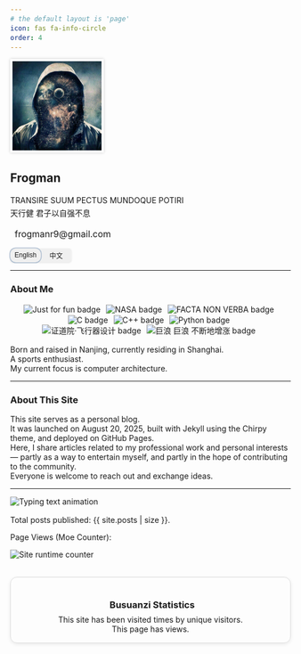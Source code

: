 ```yaml
---
# the default layout is 'page'
icon: fas fa-info-circle
order: 4
---
```


<!-- language switcher script -->
<script>
  function changeLanguage(lang) {
    /* Update the language display */
    if (lang === 'en') {
      document.getElementById('about-me-en').style.display = 'block';
      document.getElementById('about-me-zh').style.display = 'none';
      document.getElementById('about-this-site-en').style.display = 'block';
      document.getElementById('about-this-site-zh').style.display = 'none';
      document.querySelector('.slider').style.left = '0';  /* Slide to the left */
    } else if (lang === 'zh') {
      document.getElementById('about-me-en').style.display = 'none';
      document.getElementById('about-me-zh').style.display = 'block';
      document.getElementById('about-this-site-en').style.display = 'none';
      document.getElementById('about-this-site-zh').style.display = 'block';
      document.querySelector('.slider').style.left = '50%';  /* Slide to the right */
    }
  }
</script>



<!-- Custom CSS -->
<style>
  /* Avatar border and shadow */
  .avatar-border {
    border: 2px solid #fff;
    padding: 2px;
    box-shadow: 0 0 5px rgba(0,0,0,0.2);
  }

  /* Name font */
  .frogman-name {
    font-weight: 700;
    font-family: "Inter", "Helvetica Neue", Arial, sans-serif;
  }

  /* Motto spacing */
  .motto {
    margin-bottom: 0.75rem;
    line-height: 1.6;
  }

  .motto-line {
    margin: 0;
    line-height: 1.6;
  }

  /* Chinese line: only set font family, keep color/size unchanged */
  .motto .chinese {
    font-family: "LXGW WenKai", "PingFang SC", "Microsoft YaHei", sans-serif;
    font-style: normal; /* no italic for Chinese */
  }

  /* Contact bar spacing */
  .contact-bar {
    margin-top: 0.75rem;
  }

  /* Icon link */
  .icon-link {
    text-decoration: none;
    color: inherit;
    display: inline-flex;
    align-items: center;
    font-size: 1rem;
  }

  /* Icon spacing */
  .icon-link i {
    font-size: 1.2rem;
  }

  .email-text {
    margin-left: 0.5rem;
  }


  /* Language Toggle Container */
  .language-toggle {
    position: relative;
    display: inline-block;
    width: 110px;
    height: 25px;
    margin-top: 1rem;
  }

  /* Language Bar */
  .language-bar {
    display: flex;
    position: relative;
    width: 100%;
    height: 100%;
    background-color: #f0f0f0; /* Softer background color */
    border-radius: 5px;
    box-shadow: 0 1px 3px rgba(0,0,0,0.1); /* Light shadow */
  }

  /* Language Buttons */
  .btn-language {
    width: 50%;
    height: 100%;
    background: none;
    border: none;
    color: inherit;
    font-size: 12px;
    cursor: pointer;
    transition: background-color 0.3s;
    border-radius: 10px;
    z-index: 1;
  }

  .btn-language:focus {
    outline: none;
  }

  /* Slider (Small block that will slide) */
  .slider {
    position: absolute;
    top: 0;
    left: 0;
    width: 50%;
    height: 100%;
    background: transparent; /* Remove background color */
    border-radius: 10px;
    transition: left 0.3s ease; /* Smooth transition */
    z-index: 0;
    
    /* Use border + shadow for visual indication */
    box-shadow: 0 0 0 1.5px #a1b4ca; /* Thin border effect */
    opacity: 0.8; /* Slight transparency */
  }
</style>



<div class="d-flex flex-column align-items-center text-center mb-4">
  <!-- Avatar -->
  <img src="/assets/img/avatar.png" alt="Frogman" class="rounded-circle avatar-border" width="160" height="160">
  
  <!-- Name -->
  <h2 class="fw-bold mb-1 frogman-name">Frogman</h2>
  
  <!-- Motto -->
  <div class="motto text-center">
    <p class="fst-italic text-muted motto-line">TRANSIRE SUUM PECTUS MUNDOQUE POTIRI</p>
    <p class="text-muted chinese motto-line">天行健 君子以自强不息</p>
  </div>

  <!-- Contact -->
  <div class="contact-bar">
    <a href="mailto:frogmanr9@gmail.com" class="icon-link">
      <i class="fas fa-envelope"></i>
      <span class="email-text">frogmanr9@gmail.com</span>
    </a>
  </div>

  <!-- Language Switcher -->
  <div class="language-toggle" style="position:relative; width:110px; height:25px; margin-top: 1rem;">
    <div class="language-bar">
      <button onclick="changeLanguage('en')" class="btn-language">English</button>
      <button onclick="changeLanguage('zh')" class="btn-language">中文</button>
      <div class="slider"></div>
    </div>
  </div>
</div>

---

### About Me

<!-- Badge Rows -->
<div style="text-align:center; margin-bottom:1rem;">
  <!-- the first row -->
  <div>
    <img src="https://img.shields.io/badge/Just-for_fun-blue?style=flat" 
        alt="Just for fun badge"
        style="display:inline-block; margin-right:6px; vertical-align:middle;">
    <img src="https://img.shields.io/badge/NASA-E03C31?style=flat&logo=nasa&logoColor=white" 
        alt="NASA badge"
        style="display:inline-block; margin-right:6px; vertical-align:middle;">
    <img src="https://img.shields.io/badge/FACTA_NON_VERBA-8A2BE2?style=flat" 
        alt="FACTA NON VERBA badge"
        style="display:inline-block; margin-right:6px; vertical-align:middle;">
  </div>
  <!-- the second row -->
  <div>
    <img src="https://img.shields.io/badge/C-A8B9CC?style=flat&logo=c&logoColor=white" 
        alt="C badge"
        style="display:inline-block; margin-right:6px; vertical-align:middle;">
    <img src="https://img.shields.io/badge/C++-00599C?style=flat&logo=cplusplus&logoColor=white" 
        alt="C++ badge"
        style="display:inline-block; margin-right:6px; vertical-align:middle;">
    <img src="https://img.shields.io/badge/Python-3776AB?style=flat&logo=python&logoColor=white" 
        alt="Python badge"
        style="display:inline-block; margin-right:6px; vertical-align:middle;">
  </div>
  <!-- the third row -->
  <div>
    <img src="https://img.shields.io/badge/证道院_|_飞行器设计-2E7D32?style=flat&logoColor=white" 
        alt="证道院·飞行器设计 badge"
        style="display:inline-block; margin-right:6px; vertical-align:middle;">
    <img src="https://img.shields.io/badge/巨浪_巨浪_不断地增涨-1565C0?style=flat&logoColor=white" 
        alt="巨浪 巨浪 不断地增涨 badge"
        style="display:inline-block; margin-right:6px; vertical-align:middle;">
  </div>
</div>



<!-- About Me Section -->
<p id="about-me-en" class="about-text">
  Born and raised in Nanjing, currently residing in Shanghai.<br>
  A sports enthusiast.<br>
  My current focus is computer architecture.
</p>

<p id="about-me-zh" class="about-text" style="display:none;">
  出生、成长于南京，现居上海。<br>
  运动爱好者。<br>
  目前专注于计算机体系结构。
</p>

---

### About This Site

<!-- About This Site Section -->
<p id="about-this-site-en" class="about-text">
  This site serves as a personal blog.<br>
  It was launched on August 20, 2025, built with Jekyll using the Chirpy theme, and deployed on GitHub Pages.<br>
  Here, I share articles related to my professional work and personal interests — partly as a way to entertain myself, and partly in the hope of contributing to the community.<br>
  Everyone is welcome to reach out and exchange ideas.
</p>

<p id="about-this-site-zh" class="about-text" style="display:none;">
  本站建于 2025 年 8 月 20 日，基于 Jekyll 构建，采用 Chirpy 主题，并部署在 Github Pages 上。<br>
  本站用作个人博客，写一些专业和兴趣相关的文章，一来聊以自娱，二来也希望为社区做一点微小的贡献。<br>
  欢迎大家通过评论或邮件与我交流。
</p>



---

<style>
  img.typing {
    max-width: 100%;
    height: auto;
  }
</style>

<img class="typing" src="https://readme-typing-svg.demolab.com/?lines=Website+Statistics;Welcome+to;Frogman's+Blog&center=true&size=32&font=Righteous" alt="Typing text animation">



<!-- Website Runtime Display -->
<div id="site-runtime-container" style="width:100%; 
        display:block;
        margin-bottom:1rem;
        background:inherit; 
        color:inherit;">
  <span id="site_runtime"></span>
</div>

<!-- running time calculation -->
<script>
  /* 
   * Set the website creation date in UTC format
   * This date should be when the site was first deployed
   */
  const siteCreateDate = new Date("2025-08-20T11:12:03Z");
  
  /*
   * Calculates and updates the website running time
   * This calculation is based purely on time differences (milliseconds)
   * It does not depend on calendar months/years, so it automatically
   * handles leap years, varying month lengths, daylight saving time changes, etc.
   */
  function updateRuntime() {
    const now = new Date();
    /* 
     * Calculate the difference in milliseconds
     * This is the most accurate method as it avoids calendar complexities
     */
    const diffMs = now - siteCreateDate;
    
    /* Calculate seconds (1 second = 1000 ms) */
    const totalSeconds = Math.floor(diffMs / 1000);
    const seconds = totalSeconds % 60;
    
    /* Calculate minutes (1 minute = 60 seconds) */
    const totalMinutes = Math.floor(totalSeconds / 60);
    const minutes = totalMinutes % 60;
    
    /* Calculate hours (1 hour = 60 minutes) */
    const totalHours = Math.floor(totalMinutes / 60);
    const hours = totalHours % 24;
    
    /* Calculate days (1 day = 24 hours) */
    const totalDays = Math.floor(totalHours / 24);
    
    /* Update the display */
    document.getElementById("site_runtime").textContent = 
      `This site has been running for ${totalDays} days ${hours} hours ${minutes} minutes ${seconds} seconds.`;
  }
  
  /* 
   * Initialize the timer:
   * 1. Update immediately when the page loads
   * 2. Set up an interval to update every second
   */
  updateRuntime();
  setInterval(updateRuntime, 1000);
</script>



Total posts published: {{ site.posts | size }}.



Page Views (Moe Counter):

<img src="https://count.getloli.com/@frogman?name=frogman&theme=morden-num&padding=7&offset=0&align=center&scale=1&pixelated=1&darkmode=auto" alt="Site runtime counter">



<!-- Font Awesome CSS for icons -->
<link rel="stylesheet" href="https://use.fontawesome.com/releases/v5.3.1/css/all.css" 
      integrity="sha384-mzrmE5qonljUremFsqc01SB46JvROS7bZs3IO2EmfFsd15uHvIt+Y8vEf7N7fWAU" 
      crossorigin="anonymous">

<!-- Busuanzi visitor counter script -->
<script async src="https://busuanzi.ibruce.info/busuanzi/2.3/busuanzi.pure.mini.js"></script>

<div style="margin:2rem auto; max-width:600px; text-align:center; padding:1rem; border:1px solid #ddd; border-radius:12px; box-shadow:0 2px 6px rgba(0,0,0,0.08);">
  <h3 style="margin-bottom:0.5rem;">
    <i class="fas fa-chart-bar" style="margin-right:6px;"></i>
    Busuanzi Statistics
  </h3>
  <div>
    <div>
      This site has been visited 
      <span id="busuanzi_value_site_pv">
        <i class="fa fa-spinner fa-spin"></i>
      </span> times by 
      <span id="busuanzi_value_site_uv">
        <i class="fa fa-spinner fa-spin"></i>
      </span> unique visitors.
    </div>
    <div>
      This page has 
      <span id="busuanzi_value_page_pv">
        <i class="fa fa-spinner fa-spin"></i>
      </span> views.
    </div>
  </div>
</div>
